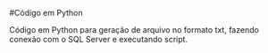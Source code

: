 #Código em Python

Código em Python para geração de arquivo no formato txt, fazendo conexão com o SQL Server e executando script.